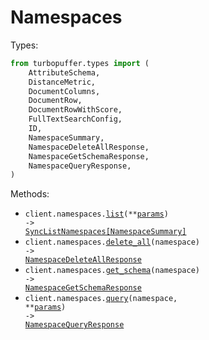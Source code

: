 # Namespaces

Types:

```python
from turbopuffer.types import (
    AttributeSchema,
    DistanceMetric,
    DocumentColumns,
    DocumentRow,
    DocumentRowWithScore,
    FullTextSearchConfig,
    ID,
    NamespaceSummary,
    NamespaceDeleteAllResponse,
    NamespaceGetSchemaResponse,
    NamespaceQueryResponse,
)
```

Methods:

- <code title="get /v1/namespaces">client.namespaces.<a href="./src/turbopuffer/resources/namespaces.py">list</a>(\*\*<a href="src/turbopuffer/types/namespace_list_params.py">params</a>) -> <a href="./src/turbopuffer/types/namespace_summary.py">SyncListNamespaces[NamespaceSummary]</a></code>
- <code title="delete /v2/namespaces/{namespace}">client.namespaces.<a href="./src/turbopuffer/resources/namespaces.py">delete_all</a>(namespace) -> <a href="./src/turbopuffer/types/namespace_delete_all_response.py">NamespaceDeleteAllResponse</a></code>
- <code title="get /v1/namespaces/{namespace}/schema">client.namespaces.<a href="./src/turbopuffer/resources/namespaces.py">get_schema</a>(namespace) -> <a href="./src/turbopuffer/types/namespace_get_schema_response.py">NamespaceGetSchemaResponse</a></code>
- <code title="post /v1/namespaces/{namespace}/query">client.namespaces.<a href="./src/turbopuffer/resources/namespaces.py">query</a>(namespace, \*\*<a href="src/turbopuffer/types/namespace_query_params.py">params</a>) -> <a href="./src/turbopuffer/types/namespace_query_response.py">NamespaceQueryResponse</a></code>
